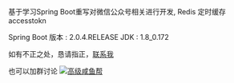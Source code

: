 基于学习Spring Boot重写对微信公众号相关进行开发, Redis 定时缓存accesstokn

Spring Boot 版本 : 2.0.4.RELEASE
JDK : 1.8_0.172

如有不正之处，恳请指正，<a href="mailto:philjingme@gmail.com">联系我</a>

也可以加群讨论 <a target="_blank" href="//shang.qq.com/wpa/qunwpa?idkey=9ad296404bd58e083ef862a7ef1858cce71daa28004c9851ade73b634720e403"><img border="0" src="//pub.idqqimg.com/wpa/images/group.png" alt="高级咸鱼帮" title="高级咸鱼帮"></a>
